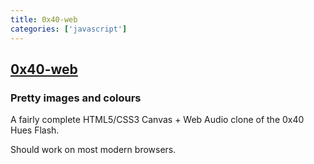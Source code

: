 ```yaml
---
title: 0x40-web
categories: ['javascript']
---
```

## [0x40-web](https://github.com/mon/0x40-web)

### Pretty images and colours

A fairly complete HTML5/CSS3 Canvas + Web Audio clone of the 0x40 Hues Flash.

Should work on most modern browsers.
